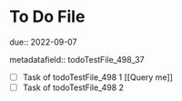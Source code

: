 # To Do File

due:: 2022-09-07

metadatafield:: todoTestFile_498\_37

- [ ] Task of todoTestFile_498 1 [[Query me]]
- [ ] Task of todoTestFile_498 2
